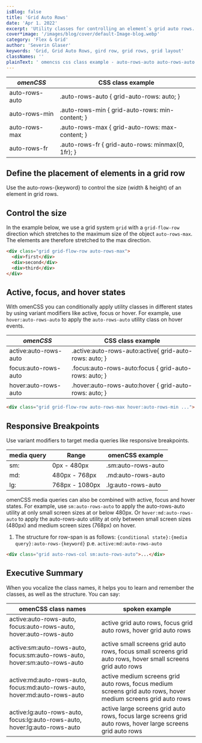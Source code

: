 ```yaml
---
isBlog: false
title: 'Grid Auto Rows'
date: 'Apr 1. 2022'
excerpt: 'Utility classes for controlling an element`s grid auto rows.'
cover*image: '/images/blog/cover/default-Image-blog.webp'
category: 'Flex & Grid'
author: 'Severin Glaser'
keywords: 'Grid, Grid Auto Rows, gird row, grid rows, grid layout'
classNames: ''
plainText: ' omencss css class example - auto-rows-auto auto-rows-auto grid-auto-rows: auto; auto-rows-min auto-rows-min grid-auto-rows: min-content; auto-rows-max auto-rows-max grid-auto-rows: max-content; auto-rows-fr auto-rows-fr grid-auto-rows: minmax 0 1fr ; define the placement of elements in a grid row use the auto-rows- keyword to control the size width & height of an element in grid rows control the size in the example below we use a grid system grid with a grid-flow-row direction which stretches to the maximum size of the object auto-rows-max the elements are therefore stretched to the max direction html div class=grid grid-flow-row auto-rows-max div first div div second div div third div div active focus and hover states with omencss you can conditionally apply utility classes in different states by using variant modifiers like active focus or hover for example use hover:auto-rows-auto to apply the auto-rows-auto utility class on hover events omencss css class example - - active:auto-rows-auto active :auto-rows-auto:active grid-auto-rows: auto; focus:auto-rows-auto focus :auto-rows-auto:focus grid-auto-rows: auto; hover:auto-rows-auto hover :auto-rows-auto:hover grid-auto-rows: auto; html div class=grid grid-flow-row auto-rows-max hover:auto-rows-min div responsive breakpoints use variant modifiers to target media queries like responsive breakpoints media query range omencss example - sm: 0px - 480px sm:auto-rows-auto md: 480px - 768px md:auto-rows-auto lg: 768px - 1080px lg:auto-rows-auto omencss media queries can also be combined with active focus and hover states for example use sm:auto-rows-auto to apply the auto-rows-auto utility at only small screen sizes at or below 480px or hover:md:auto-rows-auto to apply the auto-rows-auto utility at only between small screen sizes 480px and medium screen sizes 768px on hover 1 the structure for row-span is as follows: conditional state : media query :auto-rows- keyword p e active:md:auto-rows-auto html div class=grid auto-rows-col sm:auto-rows-auto div executive summary when you vocalize the class names it helps you to learn and remember the classes as well as the structure you can say: omencss class names spoken example active:auto-rows-auto focus:auto-rows-auto hover:auto-rows-auto active grid auto rows focus grid auto rows hover grid auto rows active:sm:auto-rows-auto focus:sm:auto-rows-auto hover:sm:auto-rows-auto active small screens grid auto rows focus small screens grid auto rows hover small screens grid auto rows active:md:auto-rows-auto focus:md:auto-rows-auto hover:md:auto-rows-auto active medium screens grid auto rows focus medium screens grid auto rows hover medium screens grid auto rows active:lg:auto-rows-auto focus:lg:auto-rows-auto hover:lg:auto-rows-auto active large screens grid auto rows focus large screens grid auto rows hover large screens grid auto rows '
---
```


| _omenCSS_      | CSS class example                                 |
| -------------- | ------------------------------------------------- |
| auto-rows-auto | .auto-rows-auto { grid-auto-rows: auto; }         |
| auto-rows-min  | .auto-rows-min { grid-auto-rows: min-content; }   |
| auto-rows-max  | .auto-rows-max { grid-auto-rows: max-content; }   |
| auto-rows-fr   | .auto-rows-fr { grid-auto-rows: minmax(0, 1fr); } |

## Define the placement of elements in a grid row

Use the auto-rows-{keyword} to control the size (width & height) of an element in grid rows.

## Control the size

In the example below, we use a grid system `grid` with a `grid-flow-row` direction which stretches to the maximum size of the object `auto-rows-max`. The elements are therefore stretched to the max direction.

```html
<div class="grid grid-flow-row auto-rows-max">
  <div>first</div>
  <div>second</div>
  <div>third</div>
</div>
```

## Active, focus, and hover states

With omenCSS you can conditionally apply utility classes in different states by using variant modifiers like active, focus or hover. For example, use `hover:auto-rows-auto` to apply the `auto-rows-auto` utility class on hover events.

| _omenCSS_             | CSS class example                                       |
| --------------------- | ------------------------------------------------------- |
| active:auto-rows-auto | .active\:auto-rows-auto:active{ grid-auto-rows: auto; } |
| focus:auto-rows-auto  | .focus\:auto-rows-auto:focus { grid-auto-rows: auto; }  |
| hover:auto-rows-auto  | .hover\:auto-rows-auto:hover { grid-auto-rows: auto; }  |

```html
<div class="grid grid-flow-row auto-rows-max hover:auto-rows-min ...">...</div>
```

## Responsive Breakpoints

Use variant modifiers to target media queries like responsive breakpoints.

| media query | Range          | omenCSS example    |
| ----------- | -------------- | ------------------ |
| sm:         | 0px - 480px    | .sm:auto-rows-auto |
| md:         | 480px - 768px  | .md:auto-rows-auto |
| lg:         | 768px - 1080px | .lg:auto-rows-auto |

omenCSS media queries can also be combined with active, focus and hover states. For example, use `sm:auto-rows-auto` to apply the auto-rows-auto utility at only small screen sizes at or below 480px. Or `hover:md:auto-rows-auto` to apply the auto-rows-auto utility at only between small screen sizes (480px) and medium screen sizes (768px) on hover.

1. The structure for row-span is as follows: `{conditional state}:{media query}:auto-rows-{keyword}` p.e. `active:md:auto-rows-auto`

```html
<div class="grid auto-rows-col sm:auto-rows-auto">...</div>
```

## Executive Summary

When you vocalize the class names, it helps you to learn and remember the classes, as well as the structure. You can say:

| omenCSS class names                                                        | spoken example                                                                                                 |
| -------------------------------------------------------------------------- | -------------------------------------------------------------------------------------------------------------- |
| active:auto-rows-auto, focus:auto-rows-auto, hover:auto-rows-auto          | active grid auto rows, focus grid auto rows, hover grid auto rows                                              |
| active:sm:auto-rows-auto, focus:sm:auto-rows-auto, hover:sm:auto-rows-auto | active small screens grid auto rows, focus small screens grid auto rows, hover small screens grid auto rows    |
| active:md:auto-rows-auto, focus:md:auto-rows-auto, hover:md:auto-rows-auto | active medium screens grid auto rows, focus medium screens grid auto rows, hover medium screens grid auto rows |
| active:lg:auto-rows-auto, focus:lg:auto-rows-auto, hover:lg:auto-rows-auto | active large screens grid auto rows, focus large screens grid auto rows, hover large screens grid auto rows    |

